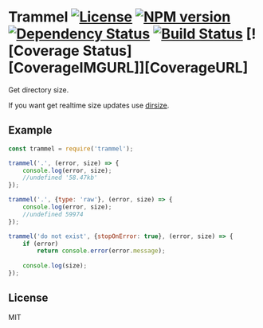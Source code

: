 # Trammel [![License][LicenseIMGURL]][LicenseURL] [![NPM version][NPMIMGURL]][NPMURL] [![Dependency Status][DependencyStatusIMGURL]][DependencyStatusURL] [![Build Status][BuildStatusIMGURL]][BuildStatusURL] [![Coverage Status][CoverageIMGURL]][CoverageURL]

[NPMIMGURL]:                https://img.shields.io/npm/v/trammel.svg?style=flat
[BuildStatusIMGURL]:        https://img.shields.io/travis/coderaiser/trammel/master.svg?style=flat
[DependencyStatusIMGURL]:   https://img.shields.io/david/coderaiser/trammel.svg?style=flat
[LicenseIMGURL]:            https://img.shields.io/badge/license-MIT-317BF9.svg?style=flat
[NPMURL]:                   https://npmjs.org/package/trammel "npm"
[BuildStatusURL]:           https://travis-ci.org/coderaiser/trammel  "Build Status"
[DependencyStatusURL]:      https://david-dm.org/coderaiser/trammel "Dependency Status"
[LicenseURL]:               https://tldrlegal.com/license/mit-license "MIT License"

Get directory size.

If you want get realtime size updates use [dirsize](https://github.com/coderaiser/node-dirsize).

## Example

```js
const trammel = require('trammel');

trammel('.', (error, size) => {
    console.log(error, size);
    //undefined '58.47kb'
});

trammel('.', {type: 'raw'}, (error, size) => {
    console.log(error, size);
    //undefined 59974
});

trammel('do not exist', {stopOnError: true}, (error, size) => {
    if (error)
        return console.error(error.message);
    
    console.log(size);
});

```

## License

MIT

